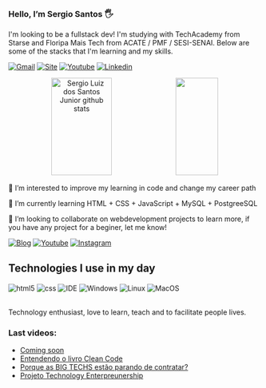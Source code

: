 ### Hello, I’m Sergio Santos 🖐️

I'm looking to be a fullstack dev! I'm studying with TechAcademy from Starse and Floripa Mais Tech from ACATE / PMF / SESI-SENAI. Below are some of the stacks that I'm learning and my skills.

[![Gmail](https://img.shields.io/badge/Gmail-D14836?style=for-the-badge&logo=gmail&logoColor=white)](mailto:slsantosjr@gmail.com)
[![Site](https://img.shields.io/badge/website-000000?style=for-the-badge&logo=About.me&logoColor=white)](https://www.lupaprojetos.com/)
[![Youtube](https://img.shields.io/badge/YouTube-FF0000?style=for-the-badge&logo=youtube&logoColor=white)](https://www.youtube.com/channel/UCmmRzr-5SlUQyTn4ly5QYEg)
[![Linkedin](https://img.shields.io/badge/LinkedIn-0077B5?style=for-the-badge&logo=linkedin&logoColor=white)](https://www.linkedin.com/in/slsantosjr/)

<div align="center">  
  <img width="49%" height="195px" src="https://github-readme-stats.vercel.app/api?username=slsantosjr&show_icons=true&count_private=true&hide_border=true&title_color=00bfbf&icon_color=00bfbf&text_color=c9d1d9&bg_color=0d1117" alt="Sergio Luiz dos Santos Junior github stats" /> 
  <img width="41%" height="195px" src="https://github-readme-stats.vercel.app/api/top-langs/?username=slsantosjr&layout=compact&hide_border=true&title_color=00bfbf&text_color=00bfbf&bg_color=0d1117" />
</div>

👀 I’m interested to improve my learning in code and change my career path

🌱 I’m currently learning HTML + CSS + JavaScript + MySQL + PostgreeSQL

💞️ I’m looking to collaborate on webdevelopment projects to learn more, if you have any project for a beginer, let me know!


[![Blog](https://img.shields.io/badge/Medium-12100E?style=for-the-badge&logo=medium&logoColor=white)](https://medium.com/@slsantosjr)
[![Youtube](https://img.shields.io/badge/YouTube-FF0000?style=for-the-badge&logo=youtube&logoColor=white)](https://www.youtube.com/channel/UCz3p8vPGabf6HEJSVzhMy6g)
[![Instagram](https://img.shields.io/badge/Instagram-E4405F?style=for-the-badge&logo=instagram&logoColor=white)](https://instagram.com/slsantosjr)

## Technologies I use in my day

<div style="display: inline_block">
  <img align="center" alt="html5" src="https://img.shields.io/badge/HTML5-E34F26?style=for-the-badge&logo=html5&logoColor=white" />
  <img align="center" alt="css" src="https://img.shields.io/badge/CSS3-1572B6?style=for-the-badge&logo=css3&logoColor=white" />
  <img align="center" alt="IDE" src="https://img.shields.io/badge/Visual_Studio_Code-0078D4?style=for-the-badge&logo=visual%20studio%20code&logoColor=white" />
  <img align="center" alt="Windows" src="https://img.shields.io/badge/Windows-0078D6?style=for-the-badge&logo=windows&logoColor=white" />
  <img align="center" alt="Linux" src="https://img.shields.io/badge/Linux-FCC624?style=for-the-badge&logo=linux&logoColor=black" />
  <img align="center" alt="MacOS" src="https://img.shields.io/badge/mac%20os-000000?style=for-the-badge&logo=apple&logoColor=white" />
</div><br/>

Technology enthusiast, love to learn, teach and to facilitate people lives.

### Last videos:
- [Coming soon](https://www.youtube.com/channel/UCmmRzr-5SlUQyTn4ly5QYEg)<br/>
- [Entendendo o livro Clean Code](https://www.youtube.com/watch?v=aEPn7VV45kU)<br/>
- [Porque as BIG TECHS estão parando de contratar?](https://www.youtube.com/watch?v=F6wJ8vYmeVE)<br/>
- [Projeto Technology Enterpreunership](https://www.youtube.com/watch?v=6RYIf4iXF1g)<br/>


